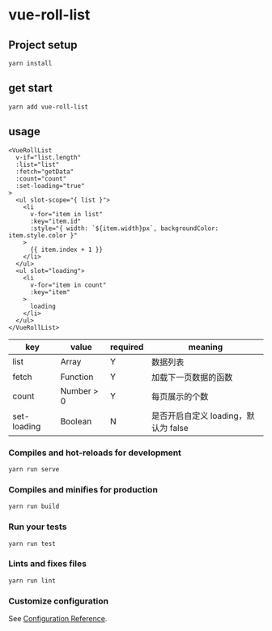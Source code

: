 # vue-roll-list

## Project setup
```
yarn install
```

## get start
```shell
yarn add vue-roll-list
```

## usage
```vue
<VueRollList
  v-if="list.length"
  :list="list"
  :fetch="getData"
  :count="count"
  :set-loading="true"
>
  <ul slot-scope="{ list }">
    <li
      v-for="item in list"
      :key="item.id"
      :style="{ width: `${item.width}px`, backgroundColor: item.style.color }"
    >
      {{ item.index + 1 }}
    </li>
  </ul>
  <ul slot="loading">
    <li
      v-for="item in count"
      :key="item"
    >
      loading
    </li>
  </ul>
</VueRollList>
```

| key | value | required | meaning |
| --- | --- | --- | --- |
| list | Array | Y | 数据列表 |
| fetch | Function | Y | 加载下一页数据的函数 |
| count | Number > 0 | Y | 每页展示的个数 |
| set-loading | Boolean | N | 是否开启自定义 loading，默认为 false |

### Compiles and hot-reloads for development
```
yarn run serve
```

### Compiles and minifies for production
```
yarn run build
```

### Run your tests
```
yarn run test
```

### Lints and fixes files
```
yarn run lint
```

### Customize configuration
See [Configuration Reference](https://cli.vuejs.org/config/).
